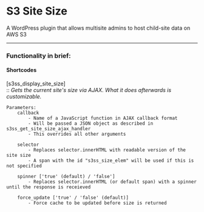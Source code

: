 # S3 Site Size

A WordPress plugin that allows multisite admins to host child-site data on AWS S3

----
### Functionality in brief:  

#### Shortcodes  

[s3ss_display_site_size]  
:: *Gets the current site's size via AJAX. What it does afterwards is customizable.*
  
    Parameters:  
        callback  
            - Name of a JavaScript function in AJAX callback format
            - Will be passed a JSON object as described in s3ss_get_site_size_ajax_handler
            - This overrides all other arguments
     
        selector  
            - Replaces selector.innerHTML with readable version of the site size
            - A span with the id "s3ss_size_elem" will be used if this is not specified
     
        spinner ['true' (default) / 'false']  
            - Replaces selector.innerHTML (or default span) with a spinner until the response is receieved
     
        force_update ['true' / 'false' (default)]  
            - Force cache to be updated before size is returned
